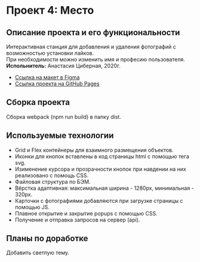 # Проект 4: Место

## Описание проекта и его функциональности
Интерактивная станция для добавления и удаления фотографий с возможностью установки лайков.  
При необходимости можно изменить имя и професию пользователя.  
**Испольнитель:** Анастасия Циберная, 2020г.
* [Ссылка на макет в Figma](https://www.figma.com/file/StZjf8HnoeLdiXS7dYrLAh/JavaScript.-Sprint-4)
* [Ссылка проекта на GitHub Pages](https://tsanastasia.github.io/mesto)

## Сборка проекта
Сборка webpack (npm run build) в папку dist.

## Используемые технологии
* Grid и Flex контейнеры для взаимного размещения объектов.
* Иконки для кнопок вставлены в код страницы html с помощью тега svg.
* Изименение курсора и прозрачности кнопок при навдении на них реализовано с помощь CSS.
* Файловая структура по БЭМ.
* Вёрстка адаптивная: максимальная ширина - 1280px, минимальная - 320px.
* Карточки с фотографиями добавляются при загрузке страницы с помощью JS.
* Плавное открытие и закрытие popups с помощью CSS.
* Получение и отправка запросов на сервер (api).

## Планы по доработке
Добавить светлую тему.